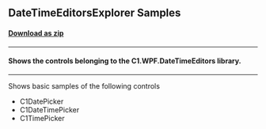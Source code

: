 ## DateTimeEditorsExplorer Samples
#### [Download as zip](https://grapecity.github.io/DownGit/#/home?url=https://github.com/GrapeCity/ComponentOne-WPF-Samples/tree/master/NET_6/DateTimeEditors/DateTimeEditorsExplorer)
____
#### Shows the controls belonging to the C1.WPF.DateTimeEditors library.
____
Shows basic samples of the following controls

* C1DatePicker
* C1DateTimePicker
* C1TimePicker
